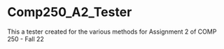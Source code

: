 # Comp250_A2_Tester
This a tester created for the various methods for Assignment 2 of COMP 250 - Fall 22
